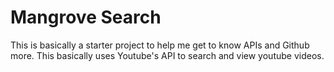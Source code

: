 # Mangrove Search
This is basically a starter project to help me get to know APIs and Github more. This basically uses Youtube's API to search and view youtube videos.
